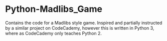 # Python-Madlibs_Game
Contains the code for a Madlibs style game. Inspired and partially instructed by a similar project on CodeCademy, however this is written in Python 3, where as CodeCademy only teaches Python 2.
